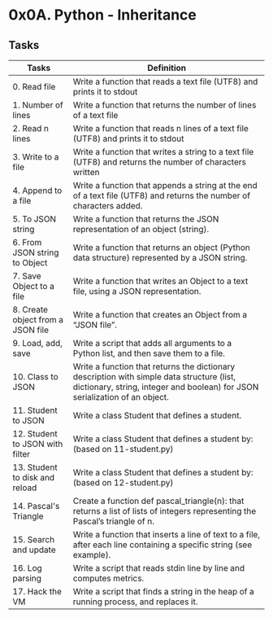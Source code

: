 # 0x0A. Python - Inheritance

## Tasks

Tasks | Definition
----- | -----
0. Read file | Write a function that reads a text file (UTF8) and prints it to stdout
1. Number of lines | Write a function that returns the number of lines of a text file
2. Read n lines | Write a function that reads n lines of a text file (UTF8) and prints it to stdout
3. Write to a file | Write a function that writes a string to a text file (UTF8) and returns the number of characters written
4. Append to a file | Write a function that appends a string at the end of a text file (UTF8) and returns the number of characters added.
5. To JSON string | Write a function that returns the JSON representation of an object (string).
6. From JSON string to Object | Write a function that returns an object (Python data structure) represented by a JSON string.
7. Save Object to a file | Write a function that writes an Object to a text file, using a JSON representation.
8. Create object from a JSON file | Write a function that creates an Object from a “JSON file”.
9. Load, add, save | Write a script that adds all arguments to a Python list, and then save them to a file.
10. Class to JSON | Write a function that returns the dictionary description with simple data structure (list, dictionary, string, integer and boolean) for JSON serialization of an object.
11. Student to JSON | Write a class Student that defines a student.
12. Student to JSON with filter | Write a class Student that defines a student by: (based on 11-student.py)
13. Student to disk and reload | Write a class Student that defines a student by: (based on 12-student.py)
14. Pascal's Triangle | Create a function def pascal_triangle(n): that returns a list of lists of integers representing the Pascal’s triangle of n.
15. Search and update  | Write a function that inserts a line of text to a file, after each line containing a specific string (see example).
16. Log parsing | Write a script that reads stdin line by line and computes metrics.
17. Hack the VM | Write a script that finds a string in the heap of a running process, and replaces it.